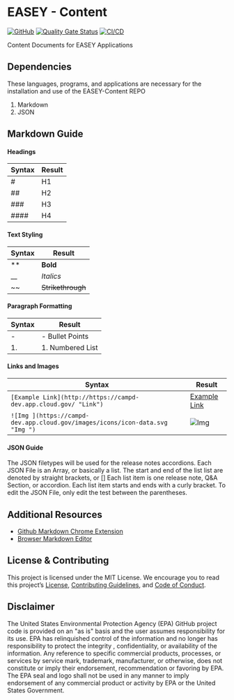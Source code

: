 
# EASEY - Content 
[![GitHub](https://img.shields.io/github/license/US-EPA-CAMD/easey-testing)](https://github.com/US-EPA-CAMD/easey-testing/blob/master/LICENSE)
[![Quality Gate Status](https://sonarcloud.io/api/project_badges/measure?project=US-EPA-CAMD_easey-testing&metric=alert_status)](https://sonarcloud.io/dashboard?id=US-EPA-CAMD_easey-testing)
[![CI/CD](https://github.com/US-EPA-CAMD/easey-testing/workflows/CI/badge.svg)](https://github.com/US-EPA-CAMD/easey-testing/actions)<br>

Content Documents for EASEY Applications 

## Dependencies 
These languages, programs, and applications are necessary for the installation and use of the EASEY-Content REPO
1. Markdown
2. JSON

## Markdown Guide 

#### Headings 
| Syntax  | Result  |
| ------------ | ------------ |
| #  | H1  |
|  ## |  H2 |
|  ### | H3  |
|  #### | H4  |

#### Text Styling  
| Syntax  | Result  |
| ------------ | ------------ |
| **  | **Bold**  |
|  __ |  *Italics* |
|  ~~ | ~~Strikethrough~~  |

#### Paragraph Formatting   
| Syntax  | Result  |
| ------------ | ------------ |
| -  | - Bullet Points  |
|  1.  |  1. Numbered List |

#### Links and Images 
| Syntax  | Result  |
| ------------ | ------------ |
| `[Example Link](http://https://campd-dev.app.cloud.gov/ "Link")`  | [Example Link](http://https://campd-dev.app.cloud.gov/ "Link")  |
|  `![Img ](https://campd-dev.app.cloud.gov/images/icons/icon-data.svg "Img ")`  | ![Img ](https://campd-dev.app.cloud.gov/images/icons/icon-data.svg "Img ")|

#### JSON Guide 

The JSON filetypes will be used for the release notes accordions. Each JSON File is an Array, or basically a list. The start and end of the list list are denoted by straight brackets, or [] Each list item is one release note, Q&A Section, or accordion. Each list item starts and ends with a curly bracket. To edit the JSON File, only edit the test between the parentheses. 



## Additional Resources 
- [Github Markdown Chrome Extension ](http://https://chrome.google.com/webstore/detail/github-readme-markdown/paacehodnnofnmhogoclomamladkpabg?hl=en "Github Markdown Chrome Extension ")
- [Browser Markdown Editor ](http://https://pandao.github.io/editor.md/en.html "Browser Markdown Editor ")

## License & Contributing

This project is licensed under the MIT License. We encourage you to read this project’s [License](https://github.com/US-EPA-CAMD/devops/blob/master/LICENSE), [Contributing Guidelines](https://github.com/US-EPA-CAMD/devops/blob/master/CONTRIBUTING.md), and [Code of Conduct](https://github.com/US-EPA-CAMD/devops/blob/master/CODE_OF_CONDUCT.md).

## Disclaimer
The United States Environmental Protection Agency (EPA) GitHub project code is provided on an "as is" basis and the user assumes responsibility for its use. EPA has relinquished control of the information and no longer has responsibility to protect the integrity , confidentiality, or availability of the information. Any reference to specific commercial products, processes, or services by service mark, trademark, manufacturer, or otherwise, does not constitute or imply their endorsement, recommendation or favoring by EPA. The EPA seal and logo shall not be used in any manner to imply endorsement of any commercial product or activity by EPA or the United States Government.

